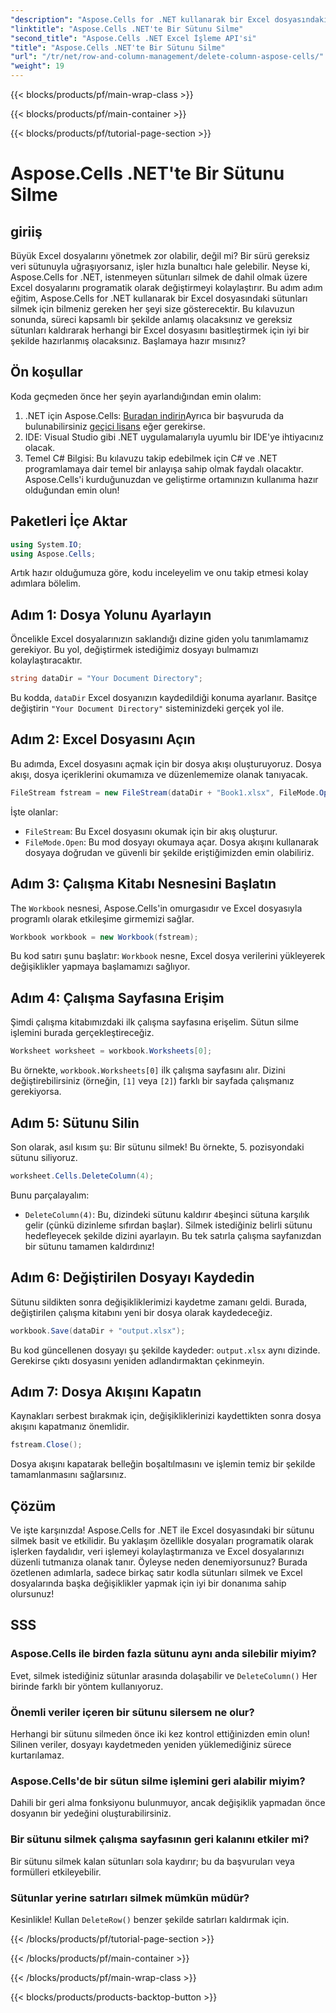 ```yaml
---
"description": "Aspose.Cells for .NET kullanarak bir Excel dosyasındaki bir sütunu nasıl sileceğinizi öğrenin. Excel dosyası değişikliklerinizi kolaylaştırmak için ayrıntılı, adım adım kılavuzumuzu izleyin."
"linktitle": "Aspose.Cells .NET'te Bir Sütunu Silme"
"second_title": "Aspose.Cells .NET Excel İşleme API'si"
"title": "Aspose.Cells .NET'te Bir Sütunu Silme"
"url": "/tr/net/row-and-column-management/delete-column-aspose-cells/"
"weight": 19
---
```


{{< blocks/products/pf/main-wrap-class >}}

{{< blocks/products/pf/main-container >}}

{{< blocks/products/pf/tutorial-page-section >}}

# Aspose.Cells .NET'te Bir Sütunu Silme

## giriiş
Büyük Excel dosyalarını yönetmek zor olabilir, değil mi? Bir sürü gereksiz veri sütunuyla uğraşıyorsanız, işler hızla bunaltıcı hale gelebilir. Neyse ki, Aspose.Cells for .NET, istenmeyen sütunları silmek de dahil olmak üzere Excel dosyalarını programatik olarak değiştirmeyi kolaylaştırır. Bu adım adım eğitim, Aspose.Cells for .NET kullanarak bir Excel dosyasındaki sütunları silmek için bilmeniz gereken her şeyi size gösterecektir.
Bu kılavuzun sonunda, süreci kapsamlı bir şekilde anlamış olacaksınız ve gereksiz sütunları kaldırarak herhangi bir Excel dosyasını basitleştirmek için iyi bir şekilde hazırlanmış olacaksınız. Başlamaya hazır mısınız?
## Ön koşullar
Koda geçmeden önce her şeyin ayarlandığından emin olalım:
1. .NET için Aspose.Cells: [Buradan indirin](https://releases.aspose.com/cells/net/)Ayrıca bir başvuruda da bulunabilirsiniz [geçici lisans](https://purchase.aspose.com/temporary-license/) eğer gerekirse.
2. IDE: Visual Studio gibi .NET uygulamalarıyla uyumlu bir IDE'ye ihtiyacınız olacak.
3. Temel C# Bilgisi: Bu kılavuzu takip edebilmek için C# ve .NET programlamaya dair temel bir anlayışa sahip olmak faydalı olacaktır.
Aspose.Cells'i kurduğunuzdan ve geliştirme ortamınızın kullanıma hazır olduğundan emin olun!
## Paketleri İçe Aktar
```csharp
using System.IO;
using Aspose.Cells;
```
Artık hazır olduğumuza göre, kodu inceleyelim ve onu takip etmesi kolay adımlara bölelim.
## Adım 1: Dosya Yolunu Ayarlayın
Öncelikle Excel dosyalarınızın saklandığı dizine giden yolu tanımlamamız gerekiyor. Bu yol, değiştirmek istediğimiz dosyayı bulmamızı kolaylaştıracaktır.
```csharp
string dataDir = "Your Document Directory";
```
Bu kodda, `dataDir` Excel dosyanızın kaydedildiği konuma ayarlanır. Basitçe değiştirin `"Your Document Directory"` sisteminizdeki gerçek yol ile.
## Adım 2: Excel Dosyasını Açın
Bu adımda, Excel dosyasını açmak için bir dosya akışı oluşturuyoruz. Dosya akışı, dosya içeriklerini okumamıza ve düzenlememize olanak tanıyacak.
```csharp
FileStream fstream = new FileStream(dataDir + "Book1.xlsx", FileMode.Open);
```
İşte olanlar:
- `FileStream`: Bu Excel dosyasını okumak için bir akış oluşturur.
- `FileMode.Open`: Bu mod dosyayı okumaya açar.
Dosya akışını kullanarak dosyaya doğrudan ve güvenli bir şekilde eriştiğimizden emin olabiliriz.
## Adım 3: Çalışma Kitabı Nesnesini Başlatın
The `Workbook` nesnesi, Aspose.Cells'in omurgasıdır ve Excel dosyasıyla programlı olarak etkileşime girmemizi sağlar.
```csharp
Workbook workbook = new Workbook(fstream);
```
Bu kod satırı şunu başlatır: `Workbook` nesne, Excel dosya verilerini yükleyerek değişiklikler yapmaya başlamamızı sağlıyor.
## Adım 4: Çalışma Sayfasına Erişim
Şimdi çalışma kitabımızdaki ilk çalışma sayfasına erişelim. Sütun silme işlemini burada gerçekleştireceğiz.
```csharp
Worksheet worksheet = workbook.Worksheets[0];
```
Bu örnekte, `workbook.Worksheets[0]` ilk çalışma sayfasını alır. Dizini değiştirebilirsiniz (örneğin, `[1]` veya `[2]`) farklı bir sayfada çalışmanız gerekiyorsa.
## Adım 5: Sütunu Silin
Son olarak, asıl kısım şu: Bir sütunu silmek! Bu örnekte, 5. pozisyondaki sütunu siliyoruz.
```csharp
worksheet.Cells.DeleteColumn(4);
```
Bunu parçalayalım:
- `DeleteColumn(4)`: Bu, dizindeki sütunu kaldırır `4`beşinci sütuna karşılık gelir (çünkü dizinleme sıfırdan başlar). Silmek istediğiniz belirli sütunu hedefleyecek şekilde dizini ayarlayın.
Bu tek satırla çalışma sayfanızdan bir sütunu tamamen kaldırdınız!
## Adım 6: Değiştirilen Dosyayı Kaydedin
Sütunu sildikten sonra değişikliklerimizi kaydetme zamanı geldi. Burada, değiştirilen çalışma kitabını yeni bir dosya olarak kaydedeceğiz.
```csharp
workbook.Save(dataDir + "output.xlsx");
```
Bu kod güncellenen dosyayı şu şekilde kaydeder: `output.xlsx` aynı dizinde. Gerekirse çıktı dosyasını yeniden adlandırmaktan çekinmeyin.
## Adım 7: Dosya Akışını Kapatın
Kaynakları serbest bırakmak için, değişikliklerinizi kaydettikten sonra dosya akışını kapatmanız önemlidir.
```csharp
fstream.Close();
```
Dosya akışını kapatarak belleğin boşaltılmasını ve işlemin temiz bir şekilde tamamlanmasını sağlarsınız.
## Çözüm
Ve işte karşınızda! Aspose.Cells for .NET ile Excel dosyasındaki bir sütunu silmek basit ve etkilidir. Bu yaklaşım özellikle dosyaları programatik olarak işlerken faydalıdır, veri işlemeyi kolaylaştırmanıza ve Excel dosyalarınızı düzenli tutmanıza olanak tanır. 
Öyleyse neden denemiyorsunuz? Burada özetlenen adımlarla, sadece birkaç satır kodla sütunları silmek ve Excel dosyalarında başka değişiklikler yapmak için iyi bir donanıma sahip olursunuz!
## SSS
### Aspose.Cells ile birden fazla sütunu aynı anda silebilir miyim?  
Evet, silmek istediğiniz sütunlar arasında dolaşabilir ve `DeleteColumn()` Her birinde farklı bir yöntem kullanıyoruz.
### Önemli veriler içeren bir sütunu silersem ne olur?  
Herhangi bir sütunu silmeden önce iki kez kontrol ettiğinizden emin olun! Silinen veriler, dosyayı kaydetmeden yeniden yüklemediğiniz sürece kurtarılamaz.
### Aspose.Cells'de bir sütun silme işlemini geri alabilir miyim?  
Dahili bir geri alma fonksiyonu bulunmuyor, ancak değişiklik yapmadan önce dosyanın bir yedeğini oluşturabilirsiniz.
### Bir sütunu silmek çalışma sayfasının geri kalanını etkiler mi?  
Bir sütunu silmek kalan sütunları sola kaydırır; bu da başvuruları veya formülleri etkileyebilir.
### Sütunlar yerine satırları silmek mümkün müdür?  
Kesinlikle! Kullan `DeleteRow()` benzer şekilde satırları kaldırmak için.

{{< /blocks/products/pf/tutorial-page-section >}}

{{< /blocks/products/pf/main-container >}}

{{< /blocks/products/pf/main-wrap-class >}}

{{< blocks/products/products-backtop-button >}}